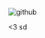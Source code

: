 

![github](https://github.com/user-attachments/assets/4208cdf4-7369-4339-8ee6-535d3688a72e)

<3 sd 
